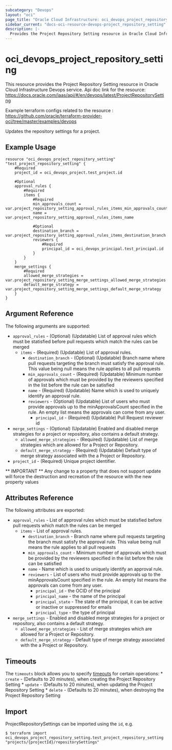 ```yaml
---
subcategory: "Devops"
layout: "oci"
page_title: "Oracle Cloud Infrastructure: oci_devops_project_repository_setting"
sidebar_current: "docs-oci-resource-devops-project_repository_setting"
description: |-
  Provides the Project Repository Setting resource in Oracle Cloud Infrastructure Devops service
---
```


# oci_devops_project_repository_setting
This resource provides the Project Repository Setting resource in Oracle Cloud Infrastructure Devops service.
Api doc link for the resource: https://docs.oracle.com/iaas/api/#/en/devops/latest/ProjectRepositorySetting

Example terraform configs related to the resource : https://github.com/oracle/terraform-provider-oci/tree/master/examples/devops

Updates the repository settings for a project.

## Example Usage

```hcl
resource "oci_devops_project_repository_setting" "test_project_repository_setting" {
	#Required
	project_id = oci_devops_project.test_project.id

	#Optional
	approval_rules {
		#Required
		items {
			#Required
			min_approvals_count = var.project_repository_setting_approval_rules_items_min_approvals_count
			name = var.project_repository_setting_approval_rules_items_name

			#Optional
			destination_branch = var.project_repository_setting_approval_rules_items_destination_branch
			reviewers {
				#Required
				principal_id = oci_devops_principal.test_principal.id
			}
		}
	}
	merge_settings {
		#Required
		allowed_merge_strategies = var.project_repository_setting_merge_settings_allowed_merge_strategies
		default_merge_strategy = var.project_repository_setting_merge_settings_default_merge_strategy
	}
}
```

## Argument Reference

The following arguments are supported:

* `approval_rules` - (Optional) (Updatable) List of approval rules which must be statisfied before pull requests which match the rules can be merged
	* `items` - (Required) (Updatable) List of approval rules.
		* `destination_branch` - (Optional) (Updatable) Branch name where pull requests targeting the branch must satisfy the approval rule. This value being null means the rule applies to all pull requests
		* `min_approvals_count` - (Required) (Updatable) Minimum number of approvals which must be provided by the reviewers specified in the list before the rule can be satisfied
		* `name` - (Required) (Updatable) Name which is used to uniquely identify an approval rule.
		* `reviewers` - (Optional) (Updatable) List of users who must provide approvals up to the minApprovalsCount specified in the rule. An empty list means the approvals can come from any user.
			* `principal_id` - (Required) (Updatable) Pull Request reviewer id
* `merge_settings` - (Optional) (Updatable) Enabled and disabled merge strategies for a project or repository, also contains a default strategy.
	* `allowed_merge_strategies` - (Required) (Updatable) List of merge strategies which are allowed for a Project or Repository.
	* `default_merge_strategy` - (Required) (Updatable) Default type of merge strategy associated with the a Project or Repository.
* `project_id` - (Required) Unique project identifier.


** IMPORTANT **
Any change to a property that does not support update will force the destruction and recreation of the resource with the new property values

## Attributes Reference

The following attributes are exported:

* `approval_rules` - List of approval rules which must be statisfied before pull requests which match the rules can be merged
	* `items` - List of approval rules.
		* `destination_branch` - Branch name where pull requests targeting the branch must satisfy the approval rule. This value being null means the rule applies to all pull requests
		* `min_approvals_count` - Minimum number of approvals which must be provided by the reviewers specified in the list before the rule can be satisfied
		* `name` - Name which is used to uniquely identify an approval rule.
		* `reviewers` - List of users who must provide approvals up to the minApprovalsCount specified in the rule. An empty list means the approvals can come from any user.
			* `principal_id` - the OCID of the principal
			* `principal_name` - the name of the principal
			* `principal_state` - The state of the principal, it can be active or inactive or suppressed for emails
			* `principal_type` - the type of principal
* `merge_settings` - Enabled and disabled merge strategies for a project or repository, also contains a default strategy.
	* `allowed_merge_strategies` - List of merge strategies which are allowed for a Project or Repository.
	* `default_merge_strategy` - Default type of merge strategy associated with the a Project or Repository.

## Timeouts

The `timeouts` block allows you to specify [timeouts](https://registry.terraform.io/providers/oracle/oci/latest/docs/guides/changing_timeouts) for certain operations:
	* `create` - (Defaults to 20 minutes), when creating the Project Repository Setting
	* `update` - (Defaults to 20 minutes), when updating the Project Repository Setting
	* `delete` - (Defaults to 20 minutes), when destroying the Project Repository Setting


## Import

ProjectRepositorySettings can be imported using the `id`, e.g.

```
$ terraform import oci_devops_project_repository_setting.test_project_repository_setting "projects/{projectId}/repositorySettings" 
```

